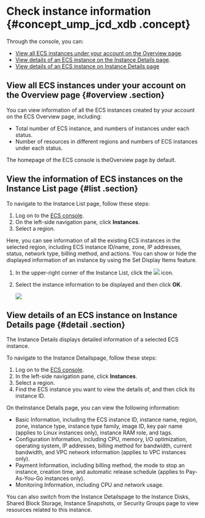 # Check instance information {#concept_ump_jcd_xdb .concept}

Through the console, you can:

-   [View all ECS instances under your account on the Overview page](#).
-   [View details of an ECS instance on the Instance Details page](#).
-   [View details of an ECS instance on Instance Details page](#)

## View all ECS instances under your account on the Overview page {#overview .section}

You can view information of all the ECS instances created by your account on the ECS Overview page, including:

-   Total number of ECS instance, and numbers of instances under each status.
-   Number of resources in different regions and numbers of ECS instances under each status.

The homepage of the ECS console is theOverview page by default.

## View the information of ECS instances on the Instance List page {#list .section}

To navigate to the Instance List page, follow these steps:

1.  Log on to the [ECS console](https://partners-intl.console.aliyun.com/#/ecs).
2.  On the left-side navigation pane, click **Instances**.
3.  Select a region.

Here, you can see information of all the existing ECS instances in the selected region, including ECS instance ID/name, zone, IP addresses, status, network type, billing method, and actions. You can show or hide the displayed information of an instance by using the Set Display Items feature.

1.  In the upper-right corner of the Instance List, click the ![](http://docs-aliyun.cn-hangzhou.oss.aliyun-inc.com/assets/pic/25441/cn_zh/1514174627852/icon_CustomizeItem.png) icon.
2.  Select the instance information to be displayed and then click **OK**.

    ![](http://static-aliyun-doc.oss-cn-hangzhou.aliyuncs.com/assets/img/9639/15395026975368_en-US.png)


## View details of an ECS instance on Instance Details page {#detail .section}

The Instance Details displays detailed information of a selected ECS instance.

To navigate to the Instance Detailspage, follow these steps:

1.  Log on to the [ECS console](https://partners-intl.console.aliyun.com/#/ecs).
2.  In the left-side navigation pane, click **Instances**.
3.  Select a region.
4.  Find the ECS instance you want to view the details of, and then click its instance ID.

On theInstance Details page, you can view the following information:

-   Basic Information, including the ECS instance ID, instance name, region, zone, instance type, instance type family, image ID, key pair name \(applies to Linux instances only\), instance RAM role, and tags.
-   Configuration Information, including CPU, memory, I/O optimization, operating system, IP addresses, billing method for bandwidth, current bandwidth, and VPC network information \(applies to VPC instances only\).
-   Payment Information, including billing method, the mode to stop an instance, creation time, and automatic release schedule \(applies to Pay-As-You-Go instances only\).
-   Monitoring Information, including CPU and network usage.

You can also switch from the Instance Detailspage to the Instance Disks, Shared Block Storage, Instance Snapshots, or Security Groups page to view resources related to this instance.

